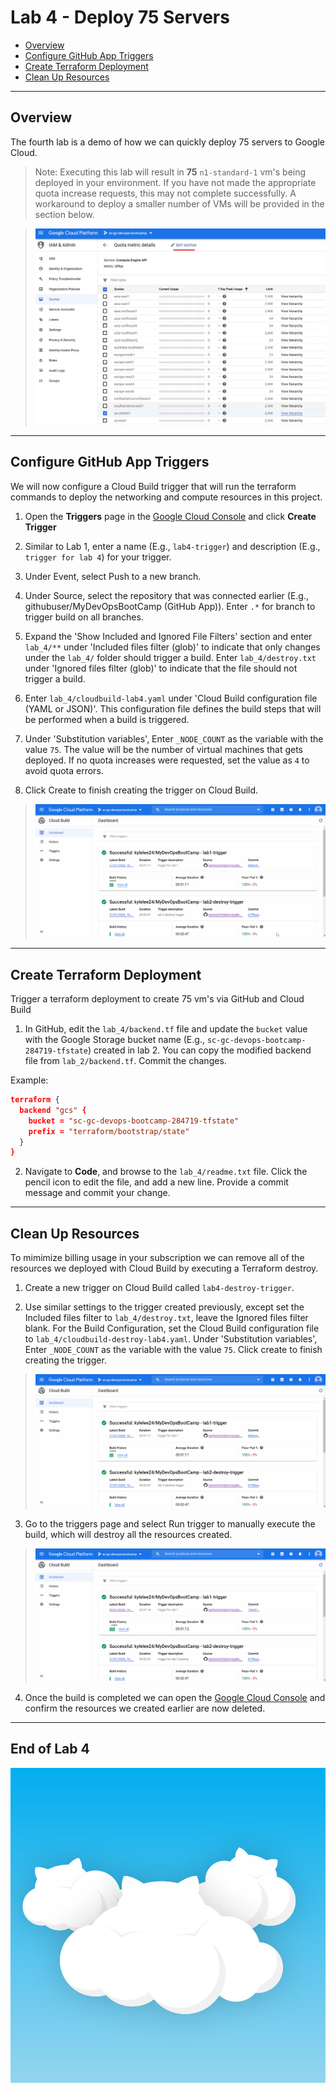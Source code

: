 # Lab 4 - Deploy 75 Servers

- [Overview](#Overview)
- [Configure GitHub App Triggers](#Configure-GitHub-App-Triggers)
- [Create Terraform Deployment](#Create-Terraform-Deployment)
- [Clean Up Resources](#Clean-Up-Resources)

---

## Overview

The fourth lab is a demo of how we can quickly deploy 75 servers to Google Cloud.

> Note: Executing this lab will result in **75** `n1-standard-1` vm's being deployed in your environment. If you have not made the appropriate quota increase requests, this may not complete successfully. A workaround to deploy a smaller number of VMs will be provided in the section below.

> ![lab4-gcp-quota](images/lab4-gcp-quota.jpg)

---

## Configure GitHub App Triggers

We will now configure a Cloud Build trigger that will run the terraform commands to deploy the networking and compute resources in this project.

1. Open the **Triggers** page in the [Google Cloud Console](https://console.cloud.google.com/) and click **Create Trigger**

2. Similar to Lab 1, enter a name (E.g., `lab4-trigger`) and description (E.g., `trigger for lab 4`) for your trigger.

3. Under Event, select Push to a new branch.

4. Under Source, select the repository that was connected earlier (E.g., githubuser/MyDevOpsBootCamp (GitHub App)). Enter `.*` for branch to trigger build on all branches.

5. Expand the 'Show Included and Ignored File Filters' section and enter `lab_4/**` under 'Included files filter (glob)' to indicate that only changes under the `lab_4/` folder should trigger a build. Enter `lab_4/destroy.txt` under 'Ignored files filter (glob)' to indicate that the file should not trigger a build.

6. Enter `lab_4/cloudbuild-lab4.yaml` under 'Cloud Build configuration file (YAML or JSON)'. This configuration file defines the build steps that will be performed when a build is triggered.

7. Under 'Substitution variables', Enter `_NODE_COUNT` as the variable with the value `75`. The value will be the number of virtual machines that gets deployed. If no quota increases were requested, set the value as `4` to avoid quota errors.

8. Click Create to finish creating the trigger on Cloud Build.

> ![lab4-cloud-build-create-trigger](images/lab4-cloud-build-create-trigger.gif)

---

## Create Terraform Deployment

Trigger a terraform deployment to create 75 vm's via GitHub and Cloud Build

1. In GitHub, edit the `lab_4/backend.tf` file and update the `bucket` value with the Google Storage bucket name (E.g., `sc-gc-devops-bootcamp-284719-tfstate`) created in lab 2. You can copy the modified backend file from `lab_2/backend.tf`. Commit the changes.

Example:

```json
terraform {
  backend "gcs" {
    bucket = "sc-gc-devops-bootcamp-284719-tfstate"
    prefix = "terraform/bootstrap/state"
  }
}
```

2. Navigate to **Code**, and browse to the `lab_4/readme.txt` file. Click the pencil icon to edit the file, and add a new line. Provide a commit message and commit your change.

---

## Clean Up Resources

To mimimize billing usage in your subscription we can remove all of the resources we deployed with Cloud Build by executing a Terraform destroy.

1. Create a new trigger on Cloud Build called `lab4-destroy-trigger`.

2. Use similar settings to the trigger created previously, except set the Included files filter to `lab_4/destroy.txt`, leave the Ignored files filter blank. For the Build Configuration, set the Cloud Build configuration file to `lab_4/cloudbuild-destroy-lab4.yaml`. Under 'Substitution variables', Enter `_NODE_COUNT` as the variable with the value `75`. Click create to finish creating the trigger.

> ![lab4-cloud-build-create-destroy-trigger](images/lab4-cloud-build-create-destroy-trigger.gif)

3. Go to the triggers page and select Run trigger to manually execute the build, which will destroy all the resources created.

> ![lab4-cloud-build-create-destroy-trigger-run](images/lab4-cloud-build-create-destroy-trigger-run.gif)

4. Once the build is completed we can open the [Google Cloud Console](https://console.cloud.google.com/) and confirm the resources we created earlier are now deleted.

---

## End of Lab 4

![lab4-cloudcat](images/lab4-cloudcat.jpg)